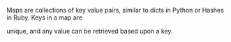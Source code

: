 Maps are collections of key value pairs, similar to dicts in Python or Hashes in Ruby. Keys in a map are

unique, and any value can be retrieved based upon a key.

